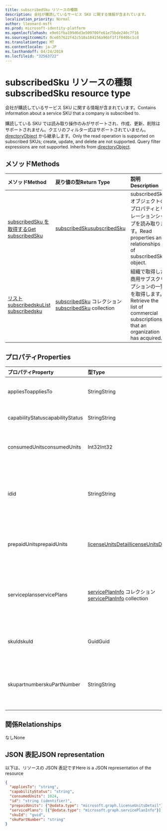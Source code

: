 ```yaml
---
title: subscribedSku リソースの種類
description: 会社が購読しているサービス SKU に関する情報が含まれています。
localization_priority: Normal
author: lleonard-msft
ms.prod: microsoft-identity-platform
ms.openlocfilehash: e9e61fba199d6d3e509700fe61e75bde240c7f16
ms.sourcegitcommit: 0ce657622f42c510a104156a96bf1f1f040bc1cd
ms.translationtype: MT
ms.contentlocale: ja-JP
ms.lasthandoff: 04/24/2019
ms.locfileid: "32563722"
---
```

# <a name="subscribedsku-resource-type"></a><span data-ttu-id="73760-103">subscribedSku リソースの種類</span><span class="sxs-lookup"><span data-stu-id="73760-103">subscribedSku resource type</span></span>

<span data-ttu-id="73760-104">会社が購読しているサービス SKU に関する情報が含まれています。</span><span class="sxs-lookup"><span data-stu-id="73760-104">Contains information about a service SKU that a company is subscribed to.</span></span>

<span data-ttu-id="73760-p101">購読している SKU では読み取り操作のみがサポートされ、作成、更新、削除はサポートされません。クエリのフィルター式はサポートされていません。[directoryObject](directoryobject.md) から継承します。</span><span class="sxs-lookup"><span data-stu-id="73760-p101">Only the read operation is supported on subscribed SKUs; create, update, and delete are not supported. Query filter expressions are not supported. Inherits from [directoryObject](directoryobject.md).</span></span>

## <a name="methods"></a><span data-ttu-id="73760-108">メソッド</span><span class="sxs-lookup"><span data-stu-id="73760-108">Methods</span></span>
| <span data-ttu-id="73760-109">メソッド</span><span class="sxs-lookup"><span data-stu-id="73760-109">Method</span></span>           | <span data-ttu-id="73760-110">戻り値の型</span><span class="sxs-lookup"><span data-stu-id="73760-110">Return Type</span></span>    |<span data-ttu-id="73760-111">説明</span><span class="sxs-lookup"><span data-stu-id="73760-111">Description</span></span>|
|:---------------|:--------|:----------|
|[<span data-ttu-id="73760-112">subscribedSku を取得する</span><span class="sxs-lookup"><span data-stu-id="73760-112">Get subscribedSku</span></span>](../api/subscribedsku-get.md) | [<span data-ttu-id="73760-113">subscribedSku</span><span class="sxs-lookup"><span data-stu-id="73760-113">subscribedSku</span></span>](subscribedsku.md) |<span data-ttu-id="73760-114">subscribedSku オブジェクトのプロパティとリレーションシップを読み取ります。</span><span class="sxs-lookup"><span data-stu-id="73760-114">Read properties and relationships of subscribedSku object.</span></span>|
|[<span data-ttu-id="73760-115">リスト subscribedsku</span><span class="sxs-lookup"><span data-stu-id="73760-115">List subscribedsku</span></span>](../api/subscribedsku-list.md) | <span data-ttu-id="73760-116">[subscribedSku](subscribedsku.md) コレクション</span><span class="sxs-lookup"><span data-stu-id="73760-116">[subscribedSku](subscribedsku.md) collection</span></span> |<span data-ttu-id="73760-117">組織で取得した商用サブスクリプションの一覧を取得します。</span><span class="sxs-lookup"><span data-stu-id="73760-117">Retrieve the list of commercial subscriptions that an organization has acquired.</span></span>|

## <a name="properties"></a><span data-ttu-id="73760-118">プロパティ</span><span class="sxs-lookup"><span data-stu-id="73760-118">Properties</span></span>
| <span data-ttu-id="73760-119">プロパティ</span><span class="sxs-lookup"><span data-stu-id="73760-119">Property</span></span>     | <span data-ttu-id="73760-120">型</span><span class="sxs-lookup"><span data-stu-id="73760-120">Type</span></span>   |<span data-ttu-id="73760-121">説明</span><span class="sxs-lookup"><span data-stu-id="73760-121">Description</span></span>|
|:---------------|:--------|:----------|
|<span data-ttu-id="73760-122">appliesTo</span><span class="sxs-lookup"><span data-stu-id="73760-122">appliesTo</span></span>|<span data-ttu-id="73760-123">String</span><span class="sxs-lookup"><span data-stu-id="73760-123">String</span></span>| <span data-ttu-id="73760-124">"User" や "Company" など。</span><span class="sxs-lookup"><span data-stu-id="73760-124">For example, "User" or "Company".</span></span> |
|<span data-ttu-id="73760-125">capabilityStatus</span><span class="sxs-lookup"><span data-stu-id="73760-125">capabilityStatus</span></span>|<span data-ttu-id="73760-126">String</span><span class="sxs-lookup"><span data-stu-id="73760-126">String</span></span>| <span data-ttu-id="73760-127">たとえば、"有効" です。</span><span class="sxs-lookup"><span data-stu-id="73760-127">For example, "Enabled".</span></span> |
|<span data-ttu-id="73760-128">consumedUnits</span><span class="sxs-lookup"><span data-stu-id="73760-128">consumedUnits</span></span>|<span data-ttu-id="73760-129">Int32</span><span class="sxs-lookup"><span data-stu-id="73760-129">Int32</span></span>| <span data-ttu-id="73760-130">割り当てられたライセンスの数。</span><span class="sxs-lookup"><span data-stu-id="73760-130">The number of licenses that have been assigned.</span></span> |
|<span data-ttu-id="73760-131">id</span><span class="sxs-lookup"><span data-stu-id="73760-131">id</span></span>|<span data-ttu-id="73760-132">String</span><span class="sxs-lookup"><span data-stu-id="73760-132">String</span></span>| <span data-ttu-id="73760-133">購読している SKU オブジェクトの一意識別子。</span><span class="sxs-lookup"><span data-stu-id="73760-133">The unique identifier for the subscribed sku object.</span></span> <span data-ttu-id="73760-134">キー。 null 許容ではありません。</span><span class="sxs-lookup"><span data-stu-id="73760-134">Key, not nullable.</span></span> |
|<span data-ttu-id="73760-135">prepaidUnits</span><span class="sxs-lookup"><span data-stu-id="73760-135">prepaidUnits</span></span>|[<span data-ttu-id="73760-136">licenseUnitsDetail</span><span class="sxs-lookup"><span data-stu-id="73760-136">licenseUnitsDetail</span></span>](licenseunitsdetail.md)| <span data-ttu-id="73760-137">プリペイド ライセンスの数と状態に関する情報。</span><span class="sxs-lookup"><span data-stu-id="73760-137">Information about the number and status of prepaid licenses.</span></span> |
|<span data-ttu-id="73760-138">serviceplans</span><span class="sxs-lookup"><span data-stu-id="73760-138">servicePlans</span></span>|<span data-ttu-id="73760-139">[servicePlanInfo](serviceplaninfo.md) コレクション</span><span class="sxs-lookup"><span data-stu-id="73760-139">[servicePlanInfo](serviceplaninfo.md) collection</span></span>| <span data-ttu-id="73760-140">SKU と併用できるサービス プランに関する情報。</span><span class="sxs-lookup"><span data-stu-id="73760-140">Information about the service plans that are available with the SKU.</span></span> <span data-ttu-id="73760-141">null 許容ではない</span><span class="sxs-lookup"><span data-stu-id="73760-141">Not nullable</span></span> |
|<span data-ttu-id="73760-142">skuId</span><span class="sxs-lookup"><span data-stu-id="73760-142">skuId</span></span>|<span data-ttu-id="73760-143">Guid</span><span class="sxs-lookup"><span data-stu-id="73760-143">Guid</span></span>| <span data-ttu-id="73760-144">サービス SKU の一意識別子 (GUID)。</span><span class="sxs-lookup"><span data-stu-id="73760-144">The unique identifier (GUID) for the service SKU.</span></span> |
|<span data-ttu-id="73760-145">skupartnumber</span><span class="sxs-lookup"><span data-stu-id="73760-145">skuPartNumber</span></span>|<span data-ttu-id="73760-146">String</span><span class="sxs-lookup"><span data-stu-id="73760-146">String</span></span>| <span data-ttu-id="73760-147">SKU 部品番号。"AAD_PREMIUM" や "RMSBASIC" など。</span><span class="sxs-lookup"><span data-stu-id="73760-147">The SKU part number; for example: "AAD_PREMIUM" or "RMSBASIC".</span></span> |

## <a name="relationships"></a><span data-ttu-id="73760-148">関係</span><span class="sxs-lookup"><span data-stu-id="73760-148">Relationships</span></span>
<span data-ttu-id="73760-149">なし</span><span class="sxs-lookup"><span data-stu-id="73760-149">None</span></span>

## <a name="json-representation"></a><span data-ttu-id="73760-150">JSON 表記</span><span class="sxs-lookup"><span data-stu-id="73760-150">JSON representation</span></span>

<span data-ttu-id="73760-151">以下は、リソースの JSON 表記です</span><span class="sxs-lookup"><span data-stu-id="73760-151">Here is a JSON representation of the resource</span></span>

<!--{
  "blockType": "resource",
  "optionalProperties": [],
  "keyProperty": "id",
  "baseType": "microsoft.graph.entity",
  "@odata.type": "microsoft.graph.subscribedSku",
  "@odata.annotations": [
    {
      "capabilities": {
        "skippable": false,
        "toppable": false,
        "countable": false,
        "expandable": false,
        "filterable": false,
        "referenceable": false,
        "selectable": false
      }
    }
  ]
}-->

```json
{
  "appliesTo": "string",
  "capabilityStatus": "string",
  "consumedUnits": 1024,
  "id": "string (identifier)",
  "prepaidUnits": {"@odata.type": "microsoft.graph.licenseUnitsDetail"},
  "servicePlans": [{"@odata.type": "microsoft.graph.servicePlanInfo"}],
  "skuId": "guid",
  "skuPartNumber": "string"
}

```
<!-- uuid: 8fcb5dbc-d5aa-4681-8e31-b001d5168d79
2015-10-25 14:57:30 UTC -->
<!-- {
  "type": "#page.annotation",
  "description": "subscribedSku resource",
  "keywords": "",
  "section": "documentation",
  "tocPath": ""
}-->
